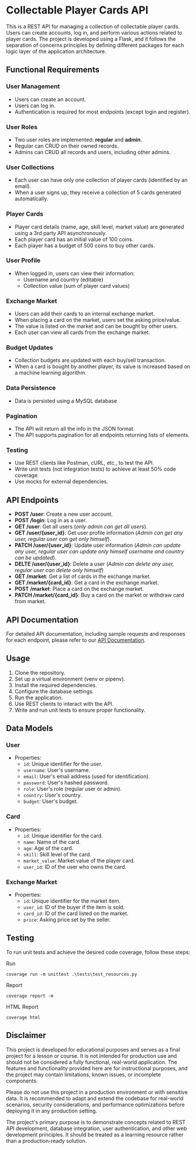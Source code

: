 # Collectable Player Cards API

This is a REST API for managing a collection of collectable player cards.
Users can create accounts, log in, and perform various actions related to player cards.
The project is developed using a Flask, and it follows the separation of concerns principles by defining different
packages for each logic layer of the application architecture.

## Functional Requirements

### User Management

- Users can create an account.
- Users can log in.
- Authentication is required for most endpoints (except login and register).

### User Roles

- Two user roles are implemented: **regular** and **admin**.
- Regular can CRUD on their owned records.
- Admins can CRUD all records and users, including other admins.

### User Collections

- Each user can have only one collection of player cards (identified by an email).
- When a user signs up, they receive a collection of 5 cards generated automatically.

### Player Cards

- Player card details (name, age, skill level, market value) are generated using a 3rd party API asynchronously.
- Each player card has an initial value of 100 coins.
- Each player has a budget of 500 coins to buy other cards.

### User Profile

- When logged in, users can view their information:
    - Username and country (editable)
    - Collection value (sum of player card values)

### Exchange Market

- Users can add their cards to an internal exchange market.
- When placing a card on the market, users set the asking price/value.
- The value is listed on the market and can be bought by other users.
- Each user can view all cards from the exchange market.

### Budget Updates

- Collection budgets are updated with each buy/sell transaction.
- When a card is bought by another player, its value is increased based on a machine learning algorithm.

### Data Persistence

- Data is persisted using a MySQL database

### Pagination

- The API will return all the info in the JSON format
- The API supports pagination for all endpoints returning lists of elements.

### Testing

- Use REST clients like Postman, cURL, etc., to test the API.
- Write unit tests (not integration tests) to achieve at least 50% code coverage.
- Use mocks for external dependencies.

## API Endpoints

- **POST /user**: Create a new user account.
- **POST /login**: Log in as a user.
- **GET /user**: Get all users (_only admin can get all users_).
- **GET /user/{user_id}**: Get user profile information (_Admin can get any user, regular user can get only himself_).
- **PATCH /user/{user_id}**: Update user information (_Admin can update any user, regular user can update only himself
  username and country can be updated_).
- **DELTE /user/{user_id}**: Delete a user (_Admin can delete any user, regular user can delete only himself_)
- **GET /market**: Get a list of cards in the exchange market.
- **GET /market/{card_id}**: Get a card in the exchange market.
- **POST /market**: Place a card on the exchange market.
- **PATCH /market/{card_id}**: Buy a card on the market or withdraw card from market.

## API Documentation

For detailed API documentation, including sample requests and responses for each endpoint, please refer to
our [API Documentation](https://documenter.getpostman.com/view/235086/2s9YC5xXaB).

## Usage

1. Clone the repository.
2. Set up a virtual environment (venv or pipenv).
3. Install the required dependencies.
4. Configure the database settings.
5. Run the application.
6. Use REST clients to interact with the API.
7. Write and run unit tests to ensure proper functionality.

## Data Models

### User

- Properties:
    - `id`: Unique identifier for the user.
    - `username`: User's username.
    - `email`: User's email address (used for identification).
    - `password`: User's hashed password.
    - `role`: User's role (regular user or admin).
    - `country`: User's country.
    - `budget`: User's budget.

### Card

- Properties:
    - `id`: Unique identifier for the card.
    - `name`: Name of the card.
    - `age`: Age of the card.
    - `skill`: Skill level of the card.
    - `market_value`: Market value of the player card.
    - `user_id`: ID of the user who owns the card.

### Exchange Market

- Properties:
    - `id`: Unique identifier for the market item.
    - `user_id`: ID of the buyer if the item is sold.
    - `card_id`: ID of the card listed on the market.
    - `price`: Asking price set by the seller.

## Testing

To run unit tests and achieve the desired code coverage, follow these steps:

Run

```
coverage run -m unittest .\tests\test_resources.py
```

Report

```
coverage report -m
```

HTML Report

```
coverage html
```

## Disclaimer

This project is developed for educational purposes and serves as a final project for a lesson or course. It is not
intended for production use and should not be considered a fully functional, real-world application. The features and
functionality provided here are for instructional purposes, and the project may contain limitations, known issues, or
incomplete components.

Please do not use this project in a production environment or with sensitive data. It is recommended to adapt and extend
the codebase for real-world scenarios, security considerations, and performance optimizations before deploying it in any
production setting.

The project's primary purpose is to demonstrate concepts related to REST API development, database integration, user
authentication, and other web development principles. It should be treated as a learning resource rather than a
production-ready solution.

